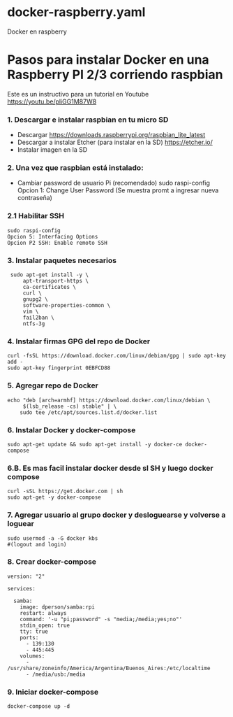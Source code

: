 # docker-raspberry.yaml
Docker en raspberry 
# Pasos para instalar Docker en una Raspberry PI 2/3 corriendo raspbian
Este es un instructivo para un tutorial en Youtube https://youtu.be/pliGG1M87W8

### 1. Descargar e instalar raspbian en tu micro SD
   * Descargar https://downloads.raspberrypi.org/raspbian_lite_latest
   * Descargar a instalar Etcher (para instalar en la SD) https://etcher.io/
   * Instalar imagen en la SD
  
### 2. Una vez que raspbian está instalado:
   * Cambiar password de usuario Pi (recomendado)
   sudo raspi-config
   Opcion 1: Change User Password (Se muestra promt a ingresar nueva contraseña)
   
### 2.1 Habilitar SSH
    sudo raspi-config
    Opcion 5: Interfacing Options
    Opcion P2 SSH: Enable remoto SSH
    
### 3. Instalar paquetes necesarios

```
 sudo apt-get install -y \
     apt-transport-https \
     ca-certificates \
     curl \
     gnupg2 \
     software-properties-common \
     vim \
     fail2ban \
     ntfs-3g
```

### 4. Instalar firmas GPG del repo de Docker

```
curl -fsSL https://download.docker.com/linux/debian/gpg | sudo apt-key add -
sudo apt-key fingerprint 0EBFCD88
```

### 5. Agregar repo de Docker

```
echo "deb [arch=armhf] https://download.docker.com/linux/debian \
     $(lsb_release -cs) stable" | \
    sudo tee /etc/apt/sources.list.d/docker.list
```

### 6. Instalar Docker y docker-compose

```
sudo apt-get update && sudo apt-get install -y docker-ce docker-compose
```
### 6.B. Es mas facil instalar docker desde sl SH y luego docker compose
```
curl -sSL https://get.docker.com | sh
sudo apt-get -y docker-compose
```

### 7. Agregar usuario al grupo docker y desloguearse y volverse a loguear

```
sudo usermod -a -G docker kbs
#(logout and login)
```

### 8. Crear docker-compose
```
version: "2"

services:

  samba:
    image: dperson/samba:rpi
    restart: always
    command: '-u "pi;password" -s "media;/media;yes;no"'
    stdin_open: true
    tty: true
    ports:
      - 139:130
      - 445:445
    volumes:
      - /usr/share/zoneinfo/America/Argentina/Buenos_Aires:/etc/localtime
      - /media/usb:/media
```


### 9. Iniciar docker-compose
```
docker-compose up -d
```
